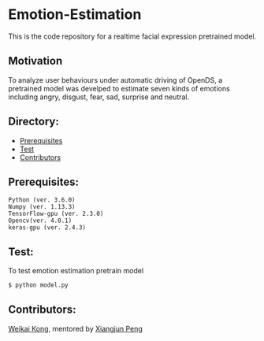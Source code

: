 # Emotion-Estimation

This is the code repository for a realtime facial expression pretrained model.

## Motivation

To analyze user behaviours under automatic driving of OpenDS, a pretrained model was develped to estimate seven kinds of emotions including angry, disgust, fear, sad, surprise and neutral. 

## Directory:

<!--ts-->
* [Prerequisites](#Prerequisites:)
* [Test](#Test:)
* [Contributors](#Contributors:)

## Prerequisites: 

    Python (ver. 3.6.0)
    Numpy (ver. 1.13.3)
    TensorFlow-gpu (ver. 2.3.0)
    Opencv(ver. 4.0.1)
    keras-gpu (ver. 2.4.3)

## Test:

To test emotion estimation pretrain model
```bash
$ python model.py
```
## Contributors:

[Weikai Kong](https://github.com/WeikaiKong), mentored by [Xiangjun Peng](https://github.com/Shiangjun)

<br>


